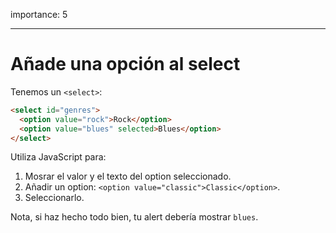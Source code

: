 importance: 5

---

# Añade una opción al select

Tenemos un `<select>`:

```html
<select id="genres">
  <option value="rock">Rock</option>
  <option value="blues" selected>Blues</option>
</select>
```

Utiliza JavaScript para:

1. Mosrar el valor y el texto del option seleccionado.
2. Añadir un option: `<option value="classic">Classic</option>`.
3. Seleccionarlo.

Nota, si haz hecho todo bien, tu alert debería mostrar `blues`.

